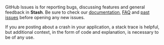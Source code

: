 GitHub Issues is for reporting bugs, discussing features and general feedback in **Stash**. Be sure to check our [documentation](http://cocoadocs.org/docsets/Stash), [FAQ](https://github.com/hyperoslo/Stash/wiki/FAQ) and [past issues](https://github.com/hyperoslo/Stash/issues?state=closed) before opening any new issues.

If you are posting about a crash in your application, a stack trace is helpful, but additional context, in the form of code and explanation, is necessary to be of any use.
